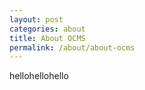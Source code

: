 ```yaml
---
layout: post
categories: about
title: About OCMS
permalink: /about/about-ocms
---
```

hellohellohello
